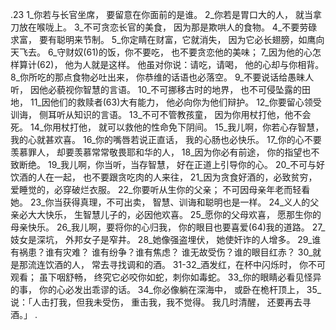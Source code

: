 .23 
1_你若与长官坐席， 
要留意在你面前的是谁。 
2_你若是胃口大的人， 
就当拿刀放在喉咙上。 
3_不可贪恋长官的美食， 
因为那是欺哄人的食物。 
4_不要劳碌求富， 
要有聪明来节制。 
5_你定睛在财富，它就消失， 
因为它必长翅膀，如鹰向天飞去。 
6_守财奴(61)的饭，你不要吃， 
也不要贪恋他的美味； 
7_因为他的心怎样算计(62)， 
他为人就是这样。 
他虽对你说：请吃，请喝， 
他的心却与你相背。 
8_你所吃的那点食物必吐出来， 
你恭维的话语也必落空。 
9_不要说话给愚昧人听， 
因他必藐视你智慧的言语。 
10_不可挪移古时的地界， 
也不可侵坠露的田地， 
11_因他们的救赎者(63)大有能力， 
他必向你为他们辩护。 
12_你要留心领受训诲， 
侧耳听从知识的言语。 
13_不可不管教孩童， 
因为你用杖打他，他不会死。 
14_你用杖打他， 
就可以救他的性命免下阴间。 
15_我儿啊，你若心存智慧， 
我的心就甚欢喜。 
16_你的嘴唇若说正直话， 
我的心肠也必快乐。 
17_你的心不要羡慕罪人， 
却要羡慕常常敬畏耶和华的人， 
18_因为你必有前途， 
你的指望也不致断绝。 
19_我儿啊，你当听，当存智慧， 
好在正道上引导你的心。 
20_不可与好饮酒的人在一起， 
也不要跟贪吃肉的人来往， 
21_因为贪食好酒的，必致贫穷， 
爱睡觉的，必穿破烂衣服。 
22_你要听从生你的父亲； 
不可因母亲年老而轻看她。 
23_你当获得真理，不可出卖， 
智慧、训诲和聪明也是一样。 
24_义人的父亲必大大快乐， 
生智慧儿子的，必因他欢喜。 
25_愿你的父母欢喜， 
愿那生你的母亲快乐。 
26_我儿啊，要将你的心归我， 
你的眼目也要喜爱(64)我的道路。 
27_妓女是深坑， 
外邦女子是窄井。 
28_她像强盗埋伏， 
她使奸诈的人增多。 
29_谁有祸患？谁有灾难？ 
谁有纷争？谁有焦虑？ 
谁无故受伤？谁的眼目红赤？ 
30_就是那流连饮酒的人， 
常去寻找调和的酒。 
31-32_酒发红，在杯中闪烁时， 
你不可观看； 
虽下咽舒畅， 
终究它必咬你如蛇，刺你如毒蛇。 
33_你的眼睛必看见怪异的事， 
你的心必发出乖谬的话。 
34_你必像躺在深海中， 
或卧在桅杆顶上， 
35_说：「人击打我，但我未受伤， 
重击我，我不觉得。 
我几时清醒， 
还要再去寻酒。」 
.